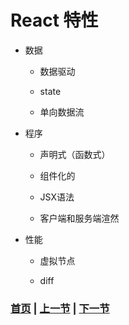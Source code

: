 # React 特性

* 数据

  * 数据驱动

   * state

  * 单向数据流

* 程序

  * 声明式（函数式）

  * 组件化的

  * JSX语法

  * 客户端和服务端渲然

* 性能

  * 虚拟节点

  * diff

### [首页](../../README.md) | [上一节](./01.md)  | [下一节](./03.md) 